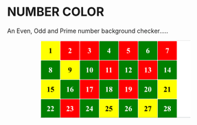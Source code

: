 # NUMBER COLOR

An Even, Odd and Prime number background checker.....

<p align="center">
    <img src="./images/Screenshot (53).png" width="350" title="hover text">
  </p>